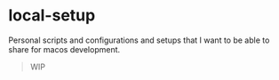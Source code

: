 # local-setup

Personal scripts and configurations and setups that I want to be able to share for macos development.

> WIP
